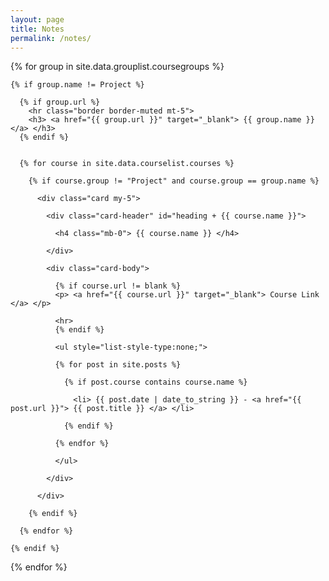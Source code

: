 ```yaml
---
layout: page
title: Notes
permalink: /notes/
---
```



<div>

  {% for group in site.data.grouplist.coursegroups %}

    {% if group.name != Project %}

      {% if group.url %}
        <hr class="border border-muted mt-5">
        <h3> <a href="{{ group.url }}" target="_blank"> {{ group.name }} </a> </h3>
      {% endif %}

  
      {% for course in site.data.courselist.courses %}

        {% if course.group != "Project" and course.group == group.name %}

          <div class="card my-5">

            <div class="card-header" id="heading + {{ course.name }}">

              <h4 class="mb-0"> {{ course.name }} </h4>

            </div>

            <div class="card-body">

              {% if course.url != blank %}
              <p> <a href="{{ course.url }}" target="_blank"> Course Link </a> </p>

              <hr>
              {% endif %}

              <ul style="list-style-type:none;">
              
              {% for post in site.posts %}
              
                {% if post.course contains course.name %}

                  <li> {{ post.date | date_to_string }} - <a href="{{ post.url }}"> {{ post.title }} </a> </li>

                {% endif %}
              
              {% endfor %}

              </ul>

            </div>

          </div>

        {% endif %}

      {% endfor %}

    {% endif %}

  {% endfor %}

<div>
